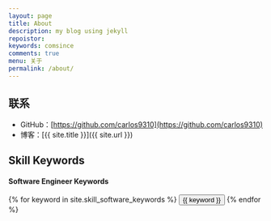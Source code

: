 ```yaml
---
layout: page
title: About
description: my blog using jekyll 
repoistor:
keywords: comsince
comments: true
menu: 关于
permalink: /about/
---
```


## 联系

* GitHub：[https://github.com/carlos9310](https://github.com/carlos9310)
* 博客：[{{ site.title }}]({{ site.url }})


## Skill Keywords

#### Software Engineer Keywords
<div class="btn-inline">
    {% for keyword in site.skill_software_keywords %}
    <button class="btn btn-outline" type="button">{{ keyword }}</button>
    {% endfor %}
</div>

<!-- #### Mobile Developer Keywords
<div class="btn-inline">
    {% for keyword in site.skill_mobile_app_keywords %}
    <button class="btn btn-outline" type="button">{{ keyword }}</button>
    {% endfor %}
</div>

#### Windows Developer Keywords
<div class="btn-inline">
    {% for keyword in site.skill_windows_keywords %}
    <button class="btn btn-outline" type="button">{{ keyword }}</button>
    {% endfor %}
</div> -->

